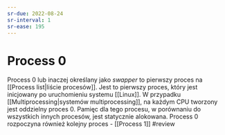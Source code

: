 ```yaml
---
sr-due: 2022-08-24
sr-interval: 1
sr-ease: 195
---
```


# Process 0
Process 0 lub inaczej określany jako *swapper* to pierwszy proces na [[Process list|liście procesów]]. Jest to pierwszy proces, który jest inicjowany po uruchomieniu systemu [[Linux]]. W przypadku [[Multiprocessing|systemów multiprocessing]], na każdym CPU tworzony jest oddzielny proces 0.
Pamięc dla tego procesu, w porównaniu do wszystkich innych procesów, jest statycznie alokowana.
Process 0 rozpoczyna również kolejny proces - [[Process 1]]
#review